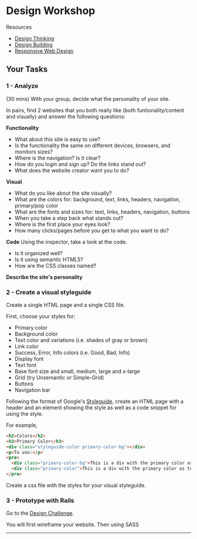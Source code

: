 # Design Workshop

Resources
* [Design Thinking](./design-thinking)
* [Design Building](./design-building)
* [Responsive Web Design](./responsive-web-design)

## Your Tasks

### 1 - Analyze
(30 mins)
With your group, decide what the personality of your site.

In pairs, find 2 websites that you both really like (both
funtionality/content and visually) and answer the following questions:

**Functionality**
* What about this site is easy to use?
* Is the functionality the same on different devices, browsers, and
monitors sizes?
* Where is the navigation? Is it clear?
* How do you login and sign up? Do the links stand out?
* What does the website creator want you to do?

**Visual**
* What do you like about the site visually?
* What are the colors for: background, text, links, headers, navigation,
primary/pop color
* What are the fonts and sizes for: text, links, headers, navigation,
buttons
* When you take a step back what stands out?
* Where is the first place your eyes look?
* How many clicks/pages before you get to what you want to do?

**Code**
Using the inspector, take a look at the code.
* Is it organized well?
* Is it using semantic HTML5?
* How are the CSS classes named?

**Describe the site's personality**

### 2 - Create a visual styleguide

Create a single HTML page and a single CSS file.

First, choose your styles for:
- Primary color
- Background color
- Text color and variations (i.e. shades of gray or brown)
- Link color
- Success, Error, Info colors (i.e. Good, Bad, Info)
- Display font
- Text font
- Base font size and small, medium, large and x-large
- Grid (try Unsemantic or Simple-Grid)
- Buttons
- Navigation bar

Following the format of Google's [Styleguide](https://developers.google.com/web/fundamentals/resources/styleguide/), create an HTML page with a header and an element showing the style as well as a code snippet for using the style.

For example,

```html
<h2>Colors</h2>
<h3>Primary Color</h3>
<div class="styleguide-color primary-color-bg"></div>
<p>To use:</p>
<pre>
  <div class="primary-color-bg">This is a div with the primary color as background</div>
  <div class="primary-color">This is a div with the primary color as text</div>
</pre>
```

Create a css file with the styles for your visual styleguide.

### 3 - Prototype with Rails

Go to the [Design Challenge](../../../../../design-challenge/).  

You will first wireframe your website. 
Then using SASS

<hr>




